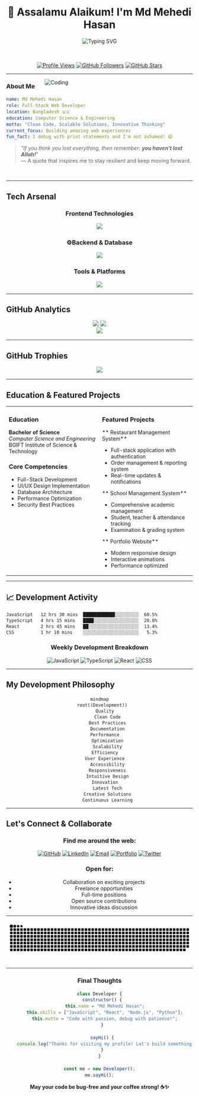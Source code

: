 <div align="center">

# 👋 Assalamu Alaikum! I'm Md Mehedi Hasan

<img src="https://readme-typing-svg.herokuapp.com?font=Fira+Code&size=28&duration=3000&pause=1000&color=36BCF7&center=true&vCenter=true&multiline=true&width=600&height=200&lines=Full-Stack+Web+Developer;Problem+Solver+%26+Tech+Enthusiast;Building+Digital+Solutions" alt="Typing SVG" />

<br/> 
<br/>
<br/>

[![Profile Views](https://komarev.com/ghpvc/?username=MehediHasanSumon&label=Profile%20Views&color=0e75b6&style=for-the-badge)](https://github.com/MehediHasanSumon)
[![GitHub Followers](https://img.shields.io/github/followers/MehediHasanSumon?label=Followers&style=for-the-badge&color=36BCF7&labelColor=black)](https://github.com/MehediHasanSumon)
[![GitHub Stars](https://img.shields.io/github/stars/MehediHasanSumon?label=Stars&style=for-the-badge&color=ffc83d&labelColor=black)](https://github.com/MehediHasanSumon)

</div>

---

<img align="right" alt="Coding" width="400" src="https://raw.githubusercontent.com/MehediHasanSumon/MehediHasanSumon/main/developer.gif">

### About Me

```yaml
name: Md Mehedi Hasan
role: Full-Stack Web Developer
location: Bangladesh 🇧🇩
education: Computer Science & Engineering
motto: "Clean Code, Scalable Solutions, Innovative Thinking"
current_focus: Building amazing web experiences
fun_fact: I debug with print statements and I'm not ashamed! 😄
```

> *"If you think you lost everything, then remember: **you haven't lost Allah!***"  
> — A quote that inspires me to stay resilient and keep moving forward.

<br clear="right"/>

---

## Tech Arsenal

<div align="center">

### Frontend Technologies
<p>
  <img src="https://skillicons.dev/icons?i=html,css,js,ts,react,vue,nextjs,tailwind,bootstrap,sass" />
</p>

### ⚙Backend & Database
<p>
  <img src="https://skillicons.dev/icons?i=nodejs,express,laravel,django,php,python,mysql,mongodb,postgresql,redis" />
</p>

### Tools & Platforms
<p>
  <img src="https://skillicons.dev/icons?i=git,github,vscode,figma,wordpress,docker,aws,vercel,netlify,postman" />
</p>

</div>

---

## GitHub Analytics

<div align="center">
  <img height="180em" src="https://github-readme-stats.vercel.app/api?username=MehediHasanSumon&show_icons=true&theme=tokyonight&include_all_commits=true&count_private=true&hide_border=true&bg_color=0D1117&title_color=36BCF7&icon_color=36BCF7&text_color=ffffff"/>
  <img height="180em" src="https://github-readme-stats.vercel.app/api/top-langs/?username=MehediHasanSumon&layout=compact&langs_count=8&theme=tokyonight&hide_border=true&bg_color=0D1117&title_color=36BCF7&text_color=ffffff"/>
</div>


<div align="center">
  <img src="https://github-readme-activity-graph.vercel.app/graph?username=MehediHasanSumon&theme=tokyo-night&bg_color=0D1117&color=36BCF7&line=36BCF7&point=FF6B35&area=true&hide_border=true"/>
</div>

---

## GitHub Trophies

<div align="center">
  <img src="https://github-profile-trophy.vercel.app/?username=MehediHasanSumon&theme=tokyonight&no-frame=true&no-bg=true&margin-w=4&row=1"/>
</div>

---

## Education & Featured Projects

<table align="center">
<tr>
<td width="50%" valign="top">

### Education
**Bachelor of Science**  
*Computer Science and Engineering*  
BGIFT Institute of Science & Technology

### Core Competencies
-  Full-Stack Development
-  UI/UX Design Implementation  
-  Database Architecture
-  Performance Optimization
-  Security Best Practices

</td>
<td width="50%" valign="top">

###  Featured Projects

** Restaurant Management System**
- Full-stack application with authentication
- Order management & reporting system
- Real-time updates & notifications

** School Management System**  
- Comprehensive academic management
- Student, teacher & attendance tracking
- Examination & grading system

** Portfolio Website**
- Modern responsive design
- Interactive animations
- Performance optimized

</td>
</tr>
</table>

---

## 📈 Development Activity

<!--START_SECTION:waka-->
```text
JavaScript   12 hrs 30 mins  ████████████░░░░░░░░░  60.5%
TypeScript   4 hrs 15 mins   ████░░░░░░░░░░░░░░░░░  20.8%
React        2 hrs 45 mins   ██░░░░░░░░░░░░░░░░░░░  13.4%
CSS          1 hr 10 mins    ░░░░░░░░░░░░░░░░░░░░░   5.3%
```
<!--END_SECTION:waka-->

<div align="center">

### Weekly Development Breakdown

![JavaScript](https://img.shields.io/badge/-JavaScript-F7DF1E?style=for-the-badge&logo=javascript&logoColor=black&logoWidth=20)
![TypeScript](https://img.shields.io/badge/-TypeScript-3178C6?style=for-the-badge&logo=typescript&logoColor=white&logoWidth=20)
![React](https://img.shields.io/badge/-React-61DAFB?style=for-the-badge&logo=react&logoColor=black&logoWidth=20)
![CSS](https://img.shields.io/badge/-CSS3-1572B6?style=for-the-badge&logo=css3&logoColor=white&logoWidth=20)

</div>

---

## My Development Philosophy

<div align="center">

```mermaid
mindmap
  root((Development))
    Quality
      Clean Code
      Best Practices
      Documentation
    Performance
      Optimization
      Scalability
      Efficiency  
    User Experience
      Accessibility
      Responsiveness
      Intuitive Design
    Innovation
      Latest Tech
      Creative Solutions
      Continuous Learning
```

</div>

---

## Let's Connect & Collaborate

<div align="center">
  
### Find me around the web:

[![GitHub](https://img.shields.io/badge/-GitHub-181717?style=for-the-badge&logo=github&logoColor=white)](https://github.com/MehediHasanSumon)
[![LinkedIn](https://img.shields.io/badge/-LinkedIn-0A66C2?style=for-the-badge&logo=linkedin&logoColor=white)](https://linkedin.com/in/yourprofile)
[![Email](https://img.shields.io/badge/-Email-EA4335?style=for-the-badge&logo=gmail&logoColor=white)](mailto:your.email@example.com)
[![Portfolio](https://img.shields.io/badge/-Portfolio-FF6B35?style=for-the-badge&logo=firefox&logoColor=white)](https://your-portfolio.com)
[![Twitter](https://img.shields.io/badge/-Twitter-1DA1F2?style=for-the-badge&logo=twitter&logoColor=white)](https://twitter.com/yourhandle)

### Open for:
- Collaboration on exciting projects
- Freelance opportunities  
- Full-time positions
- Open source contributions
- Innovative ideas discussion

</div>

---

<div align="center">

<img src="https://raw.githubusercontent.com/Platane/snk/output/github-contribution-grid-snake.svg" alt="Snake animation" />

---

### Final Thoughts

```javascript
class Developer {
  constructor() {
    this.name = "Md Mehedi Hasan";
    this.skills = ["JavaScript", "React", "Node.js", "Python"];
    this.motto = "Code with passion, debug with patience!";
  }
  
  sayHi() {
    console.log("Thanks for visiting my profile! Let's build something amazing together!");
  }
}

const me = new Developer();
me.sayHi();
```

**May your code be bug-free and your coffee strong! ☕️✨**

</div>
